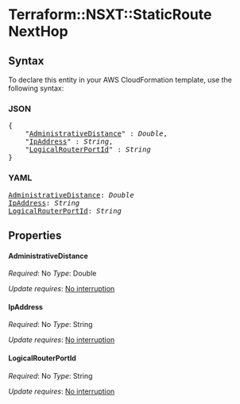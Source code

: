 # Terraform::NSXT::StaticRoute NextHop

## Syntax

To declare this entity in your AWS CloudFormation template, use the following syntax:

### JSON

<pre>
{
    "<a href="#administrativedistance" title="AdministrativeDistance">AdministrativeDistance</a>" : <i>Double</i>,
    "<a href="#ipaddress" title="IpAddress">IpAddress</a>" : <i>String</i>,
    "<a href="#logicalrouterportid" title="LogicalRouterPortId">LogicalRouterPortId</a>" : <i>String</i>
}
</pre>

### YAML

<pre>
<a href="#administrativedistance" title="AdministrativeDistance">AdministrativeDistance</a>: <i>Double</i>
<a href="#ipaddress" title="IpAddress">IpAddress</a>: <i>String</i>
<a href="#logicalrouterportid" title="LogicalRouterPortId">LogicalRouterPortId</a>: <i>String</i>
</pre>

## Properties

#### AdministrativeDistance

_Required_: No
_Type_: Double

_Update requires_: [No interruption](https://docs.aws.amazon.com/AWSCloudFormation/latest/UserGuide/using-cfn-updating-stacks-update-behaviors.html#update-no-interrupt)

#### IpAddress

_Required_: No
_Type_: String

_Update requires_: [No interruption](https://docs.aws.amazon.com/AWSCloudFormation/latest/UserGuide/using-cfn-updating-stacks-update-behaviors.html#update-no-interrupt)

#### LogicalRouterPortId

_Required_: No
_Type_: String

_Update requires_: [No interruption](https://docs.aws.amazon.com/AWSCloudFormation/latest/UserGuide/using-cfn-updating-stacks-update-behaviors.html#update-no-interrupt)

